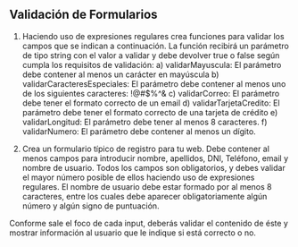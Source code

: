 Validación de Formularios
-------------------------

 1) Haciendo uso de expresiones regulares crea funciones para validar los campos que se indican a continuación. La función recibirá un parámetro de tipo string con el valor a validar y debe devolver true o false según cumpla los requisitos de validación:
 a) validarMayuscula: El parámetro debe contener al menos un carácter en mayúscula
 b) validarCaracteresEspeciales: El parámetro debe contener al menos uno de los siguientes caracteres: !@#$%^&
 c) validarCorreo: El parámetro debe tener el formato correcto de un email
 d) validarTarjetaCredito: El parámetro debe tener el formato correcto de una tarjeta de crédito
 e) validarLongitud: El parámetro debe tener al menos 8 caracteres.
 f) validarNumero: El parámetro debe contener al menos un dígito.
 
 
 2) Crea un formulario típico de registro para tu web. Debe contener al menos campos
para introducir nombre, apellidos, DNI, Teléfono, email y nombre de usuario.
Todos los campos son obligatorios, y debes validar el mayor número posible de
ellos haciendo uso de expresiones regulares. El nombre de usuario debe estar
formado por al menos 8 caracteres, entre los cuales debe aparecer
obligatoriamente algún número y algún signo de puntuación.

Conforme sale el foco de cada input, deberás validar el contenido de éste y
mostrar información al usuario que le indique si está correcto o no.
